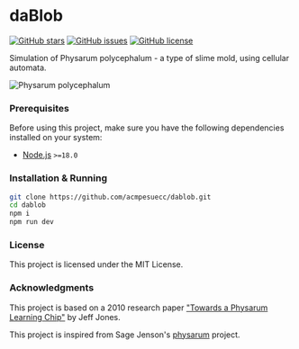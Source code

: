 # daBlob

[![GitHub stars](https://img.shields.io/github/stars/acmpesuecc/dablob)](https://github.com/acmpesuecc/dablob/stargazers)
[![GitHub issues](https://img.shields.io/github/issues/acmpesuecc/dablob)](https://github.com/acmpesuecc/dablob/issues)
[![GitHub license](https://img.shields.io/github/license/acmpesuecc/dablob)](https://github.com/acmpesuecc/dablob/blob/main/LICENSE)

Simulation of Physarum polycephalum - a type of slime mold, using cellular automata.

![Physarum polycephalum](https://i.imgur.com/Zi6AytB.png)

### Prerequisites

Before using this project, make sure you have the following dependencies installed on your system:

- [Node.js](https://nodejs.org/en) `>=18.0`

### Installation & Running

```bash
git clone https://github.com/acmpesuecc/dablob.git
cd dablob
npm i
npm run dev
```

### License
This project is licensed under the MIT License.

### Acknowledgments
This project is based on a 2010 research paper ["Towards a Physarum Learning Chip"](https://uwe-repository.worktribe.com/output/980579) by Jeff Jones.

This project is inspired from Sage Jenson's [physarum](https://cargocollective.com/sagejenson/physarum) project.
